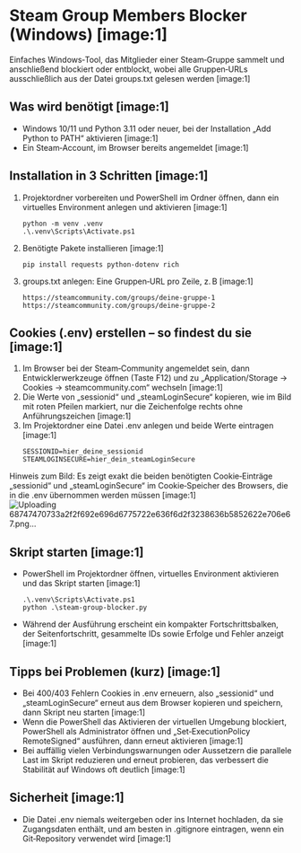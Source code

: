 # Steam Group Members Blocker (Windows) [image:1]

Einfaches Windows‑Tool, das Mitglieder einer Steam‑Gruppe sammelt und anschließend blockiert oder entblockt, wobei alle Gruppen‑URLs ausschließlich aus der Datei groups.txt gelesen werden [image:1]

## Was wird benötigt [image:1]
- Windows 10/11 und Python 3.11 oder neuer, bei der Installation „Add Python to PATH“ aktivieren [image:1]
- Ein Steam‑Account, im Browser bereits angemeldet [image:1]

## Installation in 3 Schritten [image:1]
1) Projektordner vorbereiten und PowerShell im Ordner öffnen, dann ein virtuelles Environment anlegen und aktivieren [image:1]
   ```
   python -m venv .venv
   .\.venv\Scripts\Activate.ps1
   ``` 
2) Benötigte Pakete installieren [image:1]
   ```
   pip install requests python-dotenv rich
   ``` 
3) groups.txt anlegen: Eine Gruppen‑URL pro Zeile, z. B [image:1]
   ```
   https://steamcommunity.com/groups/deine-gruppe-1
   https://steamcommunity.com/groups/deine-gruppe-2
   ```

## Cookies (.env) erstellen – so findest du sie [image:1]
1) Im Browser bei der Steam‑Community angemeldet sein, dann Entwicklerwerkzeuge öffnen (Taste F12) und zu „Application/Storage → Cookies → steamcommunity.com“ wechseln [image:1]
2) Die Werte von „sessionid“ und „steamLoginSecure“ kopieren, wie im Bild mit roten Pfeilen markiert, nur die Zeichenfolge rechts ohne Anführungszeichen [image:1]
3) Im Projektordner eine Datei .env anlegen und beide Werte eintragen [image:1]
   ```
   SESSIONID=hier_deine_sessionid
   STEAMLOGINSECURE=hier_dein_steamLoginSecure
   ```

Hinweis zum Bild: Es zeigt exakt die beiden benötigten Cookie‑Einträge „sessionid“ und „steamLoginSecure“ im Cookie‑Speicher des Browsers, die in die .env übernommen werden müssen [image:1]
![Uploading 68747470733a2f2f692e696d6775722e636f6d2f3238636b5852622e706e67.png…]()

## Skript starten [image:1]
- PowerShell im Projektordner öffnen, virtuelles Environment aktivieren und das Skript starten [image:1]
  ```
  .\.venv\Scripts\Activate.ps1
  python .\steam-group-blocker.py
  ```
- Während der Ausführung erscheint ein kompakter Fortschrittsbalken, der Seitenfortschritt, gesammelte IDs sowie Erfolge und Fehler anzeigt [image:1]

## Tipps bei Problemen (kurz) [image:1]
- Bei 400/403 Fehlern Cookies in .env erneuern, also „sessionid“ und „steamLoginSecure“ erneut aus dem Browser kopieren und speichern, dann Skript neu starten [image:1]
- Wenn die PowerShell das Aktivieren der virtuellen Umgebung blockiert, PowerShell als Administrator öffnen und „Set‑ExecutionPolicy RemoteSigned“ ausführen, dann erneut aktivieren [image:1]
- Bei auffällig vielen Verbindungswarnungen oder Aussetzern die parallele Last im Skript reduzieren und erneut probieren, das verbessert die Stabilität auf Windows oft deutlich [image:1]

## Sicherheit [image:1]
- Die Datei .env niemals weitergeben oder ins Internet hochladen, da sie Zugangsdaten enthält, und am besten in .gitignore eintragen, wenn ein Git‑Repository verwendet wird [image:1]

